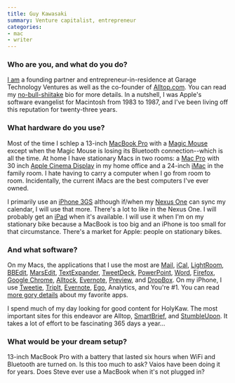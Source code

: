 ```yaml
---
title: Guy Kawasaki
summary: Venture capitalist, entrepreneur
categories:
- mac
- writer
---
```


### Who are you, and what do you do?

[I am](http://www.guykawasaki.com/ "Guy's own website.") a founding partner and entrepreneur-in-residence at Garage Technology Ventures as well as the co-founder of [Alltop.com](http://alltop.com/ "An 'online magazine rack'."). You can read my [no-bull-shiitake](http://blog.guykawasaki.com/2005/12/to_build_a_case.html "Guy's bio.") bio for more details. In a nutshell, I was Apple's software evangelist for Macintosh from 1983 to 1987, and I've been living off this reputation for twenty-three years.

### What hardware do you use?

Most of the time I schlep a 13-inch [MacBook Pro][macbook-pro] with a [Magic Mouse][magic-mouse] except when the Magic Mouse is losing its Bluetooth connection--which is all the time. At home I have stationary Macs in two rooms: a [Mac Pro][mac-pro] with 30 inch [Apple Cinema Display][cinema-display] in my home office and a 24-inch [iMac][] in the family room. I hate having to carry a computer when I go from room to room. Incidentally, the current iMacs are the best computers I've ever owned.

I primarily use an [iPhone 3GS][iphone-3gs] although if/when my [Nexus One][nexus-one] can sync my calendar, I will use that more. There's a lot to like in the Nexus One. I will probably get an [iPad][] when it's available. I will use it when I'm on my stationary bike because a MacBook is too big and an iPhone is too small for that circumstance. There's a market for Apple: people on stationary bikes.

### And what software?

On my Macs, the applications that I use the most are [Mail][], [iCal][], [LightRoom][], [BBEdit][], [MarsEdit][], [TextExpander][], [TweetDeck][], [PowerPoint][], [Word][], [Firefox][], [Google Chrome][chrome], [Alltock][], [Evernote][], [Preview][], and [DropBox][]. On my iPhone, I use [Tweetie][tweetie-ios], [TripIt][tripit-ios], [Evernote][evernote-ios], [Ego][ego-ios], Analytics, and You're #1. You can read [more gory details](http://www.openforum.com/idea-hub/topics/the-world/article/my-favorite-applications-guy-kawasaki "Guy's favourite apps.") about my favorite apps.

I spend much of my day looking for good content for HolyKaw. The most important sites for this endeavor are Alltop, [SmartBrief](http://www.smartbrief.com/ "Industry newsletters."), and [StumbleUpon][]. It takes a lot of effort to be fascinating 365 days a year...

### What would be your dream setup?

13-inch MacBook Pro with a battery that lasted six hours when WiFi and Bluetooth are turned on. Is this too much to ask? Vaios have been doing it for years. Does Steve ever use a MacBook when it's not plugged in?

[alltock]: http://www.alltock.com/About_Us.html "A procrastinator's menubar clock for Mac OS X that purposely runs faster or slower."
[bbedit]: http://www.barebones.com/products/bbedit/ "A text editor for the Mac."
[chrome]: https://www.google.com/intl/en/chrome/browser/ "A WebKit-based browser, where each tab runs in its own thread."
[cinema-display]: https://en.wikipedia.org/wiki/Apple_Cinema_Display "An LCD display."
[dropbox]: https://www.dropbox.com/ "Online syncing and storage."
[ego-ios]: http://www.ego-app.com/ "An iPhone application for checking web statistics."
[evernote-ios]: https://itunes.apple.com/us/app/evernote/id281796108 "An iPhone client for the Evernote web service."
[evernote]: https://evernote.com/ "Online software for capturing notes."
[firefox]: https://www.mozilla.org/en-US/firefox/new/ "A cross-platform open-source web browser."
[ical]: https://en.wikipedia.org/wiki/Calendar_(Apple) "The calendar software included with macOS."
[imac]: https://www.apple.com/imac/ "An all-in-one computer."
[ipad]: https://www.apple.com/ipad/ "A tablet device."
[iphone-3gs]: https://en.wikipedia.org/wiki/IPhone_3GS "A 3 megapixel smartphone."
[lightroom]: https://www.adobe.com/products/photoshop-lightroom.html "Photo management and editing software."
[mac-pro]: https://www.apple.com/mac-pro/ "The Intel-based Mac tower computer."
[macbook-pro]: https://www.apple.com/macbook-pro/ "A laptop."
[magic-mouse]: https://en.wikipedia.org/wiki/Magic_Mouse "A multi-touch mouse."
[mail]: https://en.wikipedia.org/wiki/Mail_(application) "The default Mac OS X mail client."
[marsedit]: https://red-sweater.com/marsedit/ "A weblog editor for the Mac."
[nexus-one]: https://en.wikipedia.org/wiki/Nexus_One "An Android-based smartphone."
[powerpoint]: https://products.office.com/en-us/powerpoint "Presentation software."
[preview]: https://en.wikipedia.org/wiki/Preview_(Mac_OS) "An image viewer included with Mac OS X."
[stumbleupon]: https://www.stumbleupon.com/ "A web service for finding interesting sites for you."
[textexpander]: https://smilesoftware.com/textexpander "A Mac app for adding custom abbreviations for often-used text."
[tripit-ios]: https://www.tripit.com/uhp/mobile "An iPhone client for the trip sharing service."
[tweetdeck]: https://about.twitter.com/products/tweetdeck "A multi-column Twitter client."
[tweetie-ios]: https://en.wikipedia.org/wiki/Tweetie "A Twitter client."
[word]: https://products.office.com/en-us/word "A document editor."
